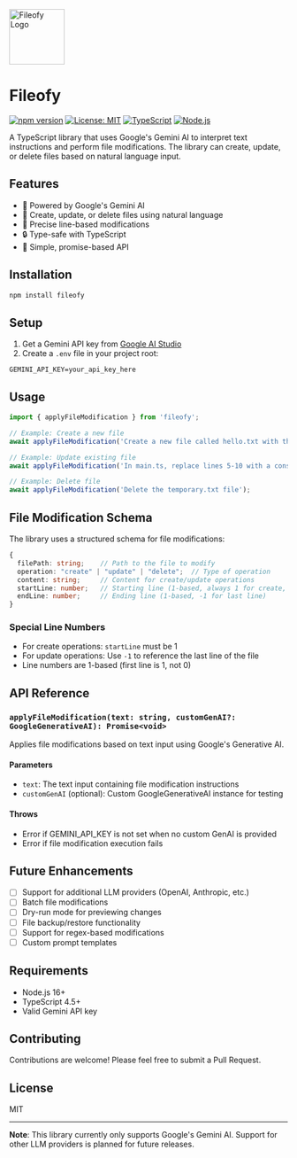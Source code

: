 <img src="logo.png" alt="Fileofy Logo" width="100" height="100">

# Fileofy

[![npm version](https://img.shields.io/npm/v/fileofy.svg)](https://www.npmjs.com/package/fileofy)
[![License: MIT](https://img.shields.io/badge/License-MIT-yellow.svg)](https://opensource.org/licenses/MIT)
[![TypeScript](https://img.shields.io/badge/TypeScript-4.5+-blue.svg)](https://www.typescriptlang.org/)
[![Node.js](https://img.shields.io/badge/Node.js-16+-green.svg)](https://nodejs.org/)

A TypeScript library that uses Google's Gemini AI to interpret text instructions and perform file modifications. The library can create, update, or delete files based on natural language input.

## Features

- 🤖 Powered by Google's Gemini AI
- 📝 Create, update, or delete files using natural language
- 🎯 Precise line-based modifications
- 🔒 Type-safe with TypeScript
- 🌟 Simple, promise-based API

## Installation

```bash
npm install fileofy
```

## Setup

1. Get a Gemini API key from [Google AI Studio](https://makersuite.google.com/app/apikey)
2. Create a `.env` file in your project root:
```env
GEMINI_API_KEY=your_api_key_here
```

## Usage

```typescript
import { applyFileModification } from 'fileofy';

// Example: Create a new file
await applyFileModification('Create a new file called hello.txt with the content "Hello, World!"');

// Example: Update existing file
await applyFileModification('In main.ts, replace lines 5-10 with a console.log statement');

// Example: Delete file
await applyFileModification('Delete the temporary.txt file');
```

## File Modification Schema

The library uses a structured schema for file modifications:

```typescript
{
  filePath: string;    // Path to the file to modify
  operation: "create" | "update" | "delete";  // Type of operation
  content: string;     // Content for create/update operations
  startLine: number;   // Starting line (1-based, always 1 for create, -1 for last line)
  endLine: number;     // Ending line (1-based, -1 for last line)
}
```

### Special Line Numbers
- For create operations: `startLine` must be 1
- For update operations: Use `-1` to reference the last line of the file
- Line numbers are 1-based (first line is 1, not 0)

## API Reference

### `applyFileModification(text: string, customGenAI?: GoogleGenerativeAI): Promise<void>`

Applies file modifications based on text input using Google's Generative AI.

#### Parameters
- `text`: The text input containing file modification instructions
- `customGenAI` (optional): Custom GoogleGenerativeAI instance for testing

#### Throws
- Error if GEMINI_API_KEY is not set when no custom GenAI is provided
- Error if file modification execution fails

## Future Enhancements

- [ ] Support for additional LLM providers (OpenAI, Anthropic, etc.)
- [ ] Batch file modifications
- [ ] Dry-run mode for previewing changes
- [ ] File backup/restore functionality
- [ ] Support for regex-based modifications
- [ ] Custom prompt templates

## Requirements

- Node.js 16+
- TypeScript 4.5+
- Valid Gemini API key

## Contributing

Contributions are welcome! Please feel free to submit a Pull Request.

## License

MIT

---

**Note**: This library currently only supports Google's Gemini AI. Support for other LLM providers is planned for future releases.
